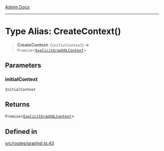 [Admin Docs](/)

***

# Type Alias: CreateContext()

> **CreateContext**: (`initialContext`) => `Promise`\<[`ExplicitGraphQLContext`](../../../graphql/context/type-aliases/ExplicitGraphQLContext.md)\>

## Parameters

### initialContext

`InitialContext`

## Returns

`Promise`\<[`ExplicitGraphQLContext`](../../../graphql/context/type-aliases/ExplicitGraphQLContext.md)\>

## Defined in

[src/routes/graphql.ts:43](https://github.com/NishantSinghhhhh/talawa-api/blob/05ae6a4794762096d917a90a3af0db22b7c47392/src/routes/graphql.ts#L43)
